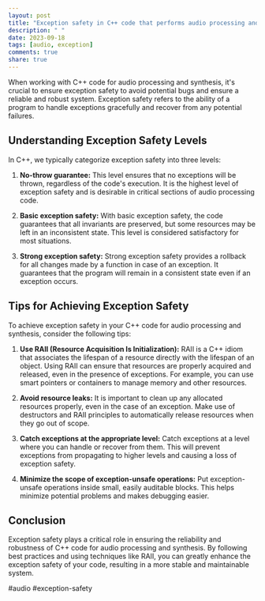 ```yaml
---
layout: post
title: "Exception safety in C++ code that performs audio processing and synthesis"
description: " "
date: 2023-09-18
tags: [audio, exception]
comments: true
share: true
---
```


When working with C++ code for audio processing and synthesis, it's crucial to ensure exception safety to avoid potential bugs and ensure a reliable and robust system. Exception safety refers to the ability of a program to handle exceptions gracefully and recover from any potential failures.

## Understanding Exception Safety Levels

In C++, we typically categorize exception safety into three levels:

1. **No-throw guarantee:** This level ensures that no exceptions will be thrown, regardless of the code's execution. It is the highest level of exception safety and is desirable in critical sections of audio processing code.

2. **Basic exception safety:** With basic exception safety, the code guarantees that all invariants are preserved, but some resources may be left in an inconsistent state. This level is considered satisfactory for most situations.

3. **Strong exception safety:** Strong exception safety provides a rollback for all changes made by a function in case of an exception. It guarantees that the program will remain in a consistent state even if an exception occurs.

## Tips for Achieving Exception Safety

To achieve exception safety in your C++ code for audio processing and synthesis, consider the following tips:

1. **Use RAII (Resource Acquisition Is Initialization):** RAII is a C++ idiom that associates the lifespan of a resource directly with the lifespan of an object. Using RAII can ensure that resources are properly acquired and released, even in the presence of exceptions. For example, you can use smart pointers or containers to manage memory and other resources.

2. **Avoid resource leaks:** It is important to clean up any allocated resources properly, even in the case of an exception. Make use of destructors and RAII principles to automatically release resources when they go out of scope.

3. **Catch exceptions at the appropriate level:** Catch exceptions at a level where you can handle or recover from them. This will prevent exceptions from propagating to higher levels and causing a loss of exception safety.

4. **Minimize the scope of exception-unsafe operations:** Put exception-unsafe operations inside small, easily auditable blocks. This helps minimize potential problems and makes debugging easier.

## Conclusion

Exception safety plays a critical role in ensuring the reliability and robustness of C++ code for audio processing and synthesis. By following best practices and using techniques like RAII, you can greatly enhance the exception safety of your code, resulting in a more stable and maintainable system.

#audio #exception-safety